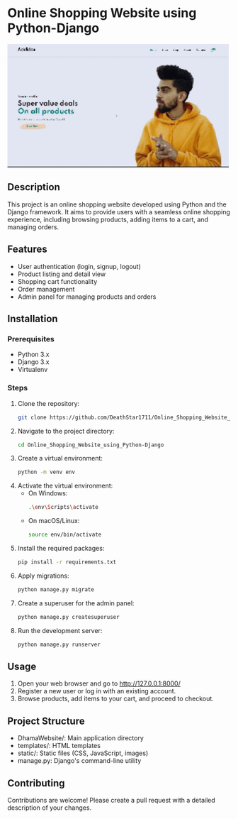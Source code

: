 # Online Shopping Website using Python-Django

<img src="https://github.com/DeathStar1711/Online_Shopping_Website_using_Python-Django/raw/master/addidas.gif" alt="" style="display: inline-block;" data-target="animated-image.originalImage" width="500">

## Description
This project is an online shopping website developed using Python and the Django framework. It aims to provide users with a seamless online shopping experience, including browsing products, adding items to a cart, and managing orders.

## Features
- User authentication (login, signup, logout)
- Product listing and detail view
- Shopping cart functionality
- Order management
- Admin panel for managing products and orders

## Installation

### Prerequisites
- Python 3.x
- Django 3.x
- Virtualenv

### Steps
1. Clone the repository:
   ```bash
   git clone https://github.com/DeathStar1711/Online_Shopping_Website_using_Python-Django.git
2. Navigate to the project directory:
    ```bash
    cd Online_Shopping_Website_using_Python-Django
3. Create a virtual environment:
    ```bash
    python -m venv env    
4. Activate the virtual environment:
    - On Windows:
      ```bash
      .\env\Scripts\activate
    - On macOS/Linux:
      ```bash
      source env/bin/activate
5. Install the required packages:
    ```bash
    pip install -r requirements.txt
6. Apply migrations:
    ```bash
    python manage.py migrate
7. Create a superuser for the admin panel:
    ```bash
    python manage.py createsuperuser
8. Run the development server:
    ```bash
    python manage.py runserver
    
## Usage
1. Open your web browser and go to http://127.0.0.1:8000/
2. Register a new user or log in with an existing account.
3. Browse products, add items to your cart, and proceed to checkout.

## Project Structure
- DhamaWebsite/: Main application directory
- templates/: HTML templates
- static/: Static files (CSS, JavaScript, images)
- manage.py: Django's command-line utility

## Contributing
Contributions are welcome! Please create a pull request with a detailed description of your changes.
